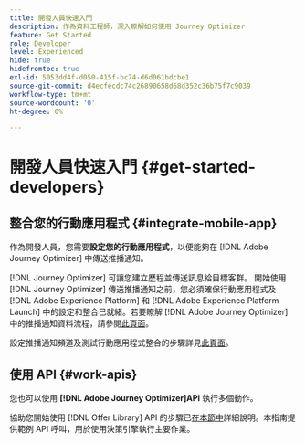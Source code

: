 ```yaml
---
title: 開發人員快速入門
description: 作為資料工程師，深入瞭解如何使用 Journey Optimizer
feature: Get Started
role: Developer
level: Experienced
hide: true
hidefromtoc: true
exl-id: 5053dd4f-d050-415f-bc74-d6d061bdcbe1
source-git-commit: d4ecfecdc74c26890658d68d352c36b75f7c9039
workflow-type: tm+mt
source-wordcount: '0'
ht-degree: 0%

---
```


# 開發人員快速入門  {#get-started-developers}

## 整合您的行動應用程式 {#integrate-mobile-app}

作為開發人員，您需要&#x200B;**設定您的行動應用程式**，以便能夠在 [!DNL Adobe Journey Optimizer] 中傳送推播通知。

[!DNL Journey Optimizer] 可讓您建立歷程並傳送訊息給目標客群。 開始使用 [!DNL Journey Optimizer] 傳送推播通知之前，您必須確保行動應用程式及 [!DNL Adobe Experience Platform] 和 [!DNL Adobe Experience Platform Launch] 中的設定和整合已就緒。若要瞭解 [!DNL Adobe Journey Optimizer] 中的推播通知資料流程，請參閱[此頁面](../../push/push-gs.md)。

設定推播通知頻道及測試行動應用程式整合的步驟詳見[此頁面](../../push/push-configuration.md)。

## 使用 API {#work-apis}

您也可以使用 **[!DNL Adobe Journey Optimizer]API** 執行多個動作。

協助您開始使用 [!DNL Offer Library] API 的步驟已[在本節中](../../offers/api-reference/getting-started.md)詳細說明。本指南提供範例 API 呼叫，用於使用決策引擎執行主要作業。
